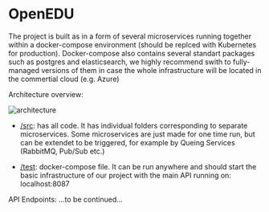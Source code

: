 # OpenEDU

The project is built as in a form of several microservices running together within a docker-compose environment 
(should be replced with Kubernetes for production).
Docker-compose also contains several standart packages such as postgres and elasticsearch, we highly recommend swith to
fully-managed versions of them in case the whole infrastructure will be located in the commertial cloud (e.g. Azure)

Architecture overview:

![architecture](https://github.com/WomenPlusPlus/deploy-impact-22-openedu-b/blob/main/docs/arc.jpg?raw=true)


- [/src](https://github.com/WomenPlusPlus/deploy-impact-22-openedu-b/tree/main/src): has all code. 
It has individual folders corresponding to separate microservices. 
Some microservices are just made for one time run, but can be extendet to be triggered, 
for example by Queing Services (RabbitMQ, Pub/Sub etc.)

- [/test](https://github.com/WomenPlusPlus/deploy-impact-22-openedu-b/tree/main/test): docker-compose file.
It can be run anywhere and should start the basic infrastructure of our project with the main API running on:
localhost:8087

API Endpoints: ...to be continued...